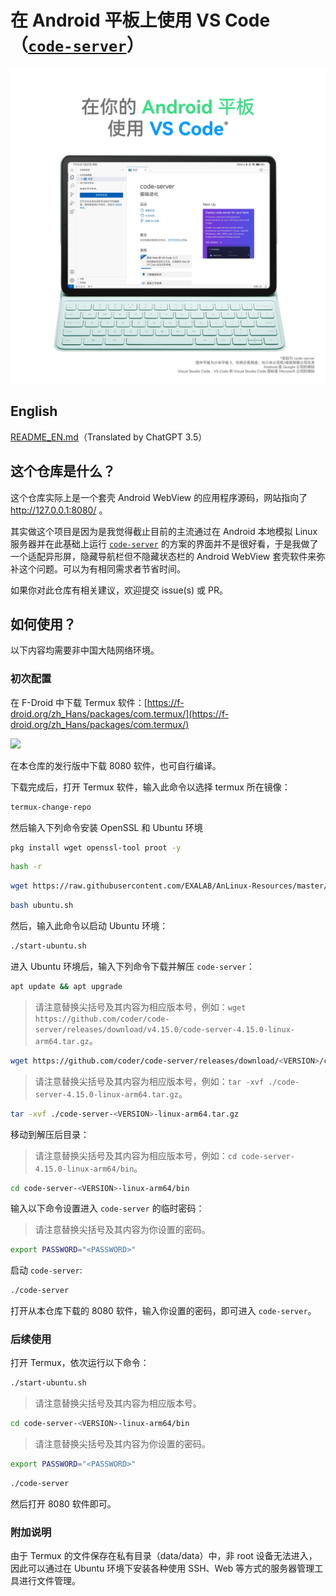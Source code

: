 # 在 Android 平板上使用 VS Code（[`code-server`](https://coder.com/docs/code-server/)）

![](/ReadmeImageZhCN.png)

## English

[README_EN.md](/README_EN.md)（Translated by ChatGPT 3.5）

## 这个仓库是什么？

这个仓库实际上是一个套壳 Android WebView 的应用程序源码，网站指向了 http://127.0.0.1:8080/ 。

其实做这个项目是因为是我觉得截止目前的主流通过在 Android 本地模拟 Linux 服务器并在此基础上运行 [`code-server`](https://coder.com/docs/code-server/) 的方案的界面并不是很好看，于是我做了一个适配异形屏，隐藏导航栏但不隐藏状态栏的 Android WebView 套壳软件来弥补这个问题。可以为有相同需求者节省时间。

如果你对此仓库有相关建议，欢迎提交 issue(s) 或 PR。

## 如何使用？

以下内容均需要非中国大陆网络环境。

### 初次配置

在 F-Droid 中下载 Termux 软件：[https://f-droid.org/zh_Hans/packages/com.termux/](https://f-droid.org/zh_Hans/packages/com.termux/)

[![](https://gitlab.com/fdroid/artwork/-/raw/master/badge/get-it-on-zh-hans.png)](https://f-droid.org/zh_Hans/packages/com.termux/)

在本仓库的发行版中下载 8080 软件，也可自行编译。

下载完成后，打开 Termux 软件，输入此命令以选择 termux 所在镜像：

```bash
termux-change-repo
```

然后输入下列命令安装 OpenSSL 和 Ubuntu 环境

```bash
pkg install wget openssl-tool proot -y
```

```bash
hash -r
```

```bash
wget https://raw.githubusercontent.com/EXALAB/AnLinux-Resources/master/Scripts/Installer/Ubuntu/ubuntu.sh
```

```bash
bash ubuntu.sh
```

然后，输入此命令以启动 Ubuntu 环境：

```bash
./start-ubuntu.sh
```

进入 Ubuntu 环境后，输入下列命令下载并解压 `code-server`：

```bash
apt update && apt upgrade
```

> 请注意替换尖括号及其内容为相应版本号，例如：`wget https://github.com/coder/code-server/releases/download/v4.15.0/code-server-4.15.0-linux-arm64.tar.gz`。
```bash
wget https://github.com/coder/code-server/releases/download/<VERSION>/code-server-<VERSION>-linux-arm64.tar.gz
```

> 请注意替换尖括号及其内容为相应版本号，例如：`tar -xvf ./code-server-4.15.0-linux-arm64.tar.gz`。
```bash
tar -xvf ./code-server-<VERSION>-linux-arm64.tar.gz
```

移动到解压后目录：

> 请注意替换尖括号及其内容为相应版本号，例如：`cd code-server-4.15.0-linux-arm64/bin`。
```bash
cd code-server-<VERSION>-linux-arm64/bin
```

输入以下命令设置进入 `code-server` 的临时密码：

> 请注意替换尖括号及其内容为你设置的密码。
```bash
export PASSWORD="<PASSWORD>"
```

启动 `code-server`:

```bash
./code-server
```

打开从本仓库下载的 8080 软件，输入你设置的密码，即可进入 `code-server`。

### 后续使用

打开 Termux，依次运行以下命令：

```bash
./start-ubuntu.sh
```

> 请注意替换尖括号及其内容为相应版本号。
```bash
cd code-server-<VERSION>-linux-arm64/bin
```

> 请注意替换尖括号及其内容为你设置的密码。
```bash
export PASSWORD="<PASSWORD>"
```

```bash
./code-server
```

然后打开 8080 软件即可。

### 附加说明

由于 Termux 的文件保存在私有目录（data/data）中，非 root 设备无法进入，因此可以通过在 Ubuntu 环境下安装各种使用 SSH、Web 等方式的服务器管理工具进行文件管理。
